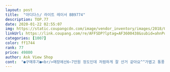 ```yaml
---
layout: post 
title:  "아디다스/ 라이트 레이서 BB9774" 
description: TOP.77 
date: 2020-01-22 02:55:07 
img: https://static.coupangcdn.com/image/vendor_inventory/images/2018/03/31/12/3/c879b5ba-7ab2-4f1b-a838-5d91e6958c9d.jpg 
linkUrl: https://link.coupang.com/re/AFFSDP?lptag=AF3600438&subid=ahnPublicAsk&pageKey=92341676&itemId=172451532&vendorItemId=3413537556&traceid=V0-113-353aaffcee9f3e83 
categories: [1007] 
color: ff1744 
rank: 77 
price: 49800 
author: Ask View Shop 
cont:  "●구매후기●<br/>매장에선6~7만원 정도인데 저렴하게 잘 산거 같아요^^가볍고 통풍성  좋아서 봄.<br/>여름에 편안하게 신을꺼 같아요^^ 남편이 편하고 가볍다고 하네요^^~배송도 빠르고요 만족합니다~**<br/>신발이 너무 편하고 좋아요! 아버지 사드렸는데 마음에 들어하시고 재질도 너무 가볍고 역시 아디다스는 다르네요ㅎㅎ<br/>운동화가 일단 편하고 가볍습니다.<br/> 가격도 비싸지도 않고 적당하고 색상도 검정색이라 무난한게 좋으네요~ 깔끔한 디자인에 좀 제발엔 넉넉한감이 있지만 그런대로 좋으네요<br/>" 
---
```

